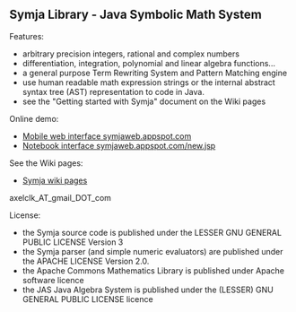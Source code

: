 ## Symja Library - Java Symbolic Math System

Features:

* arbitrary precision integers, rational and complex numbers
* differentiation, integration, polynomial and linear algebra functions...
* a general purpose Term Rewriting System and Pattern Matching engine
* use human readable math expression strings or the internal abstract syntax tree (AST) representation to code in Java.
* see the "Getting started with Symja" document on the Wiki pages
   
Online demo: 

* [Mobile web interface symjaweb.appspot.com](http://symjaweb.appspot.com/)  
* [Notebook interface symjaweb.appspot.com/new.jsp](http://symjaweb.appspot.com/new.jsp)

See the Wiki pages:

* [Symja wiki pages](https://bitbucket.org/axelclk/symja_android_library/wiki)
	
axelclk_AT_gmail_DOT_com 

License:
* the Symja source code is published under the LESSER GNU GENERAL PUBLIC LICENSE Version 3
* the Symja parser (and simple numeric evaluators) are published under the APACHE LICENSE Version 2.0.
* the Apache Commons Mathematics Library is published under Apache software licence
* the JAS Java Algebra System is published under the (LESSER) GNU GENERAL PUBLIC LICENSE licence 